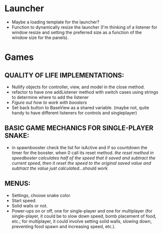 # Launcher
- Maybe a loading template for the launcher?
- Function to dynamically resize the launcher (I'm thinking of a listener for window resize and setting the preferred size as a function of the window size for the panels).

# Games

## QUALITY OF LIFE IMPLEMENTATIONS:
- Nullify objects for controller, view, and model in the close method.
- refactor to have one addListener method with switch cases using strings to determine where to add the listener
- *Figure out how to work with boosters*
- Set back button to BaseView as a shared variable. (maybe not, quite handy to have different listeners for controls and singleplayer)

## BASIC GAME MECHANICS FOR SINGLE-PLAYER SNAKE:
- in spawnbooster check the list for isActive and if so countdown the timer for the booster. when 0 call its reset method. *the reset method in speedboster calculates half of the speed that it saved and subtract the current speed, then it reset the speed to the original saved value and subtract the value just calculated*...should work

## MENUS:
- Settings, choose snake color.
- Start speed.
- Solid walls or not.
- Power-ups on or off, one for single-player and one for multiplayer (for single-player, it could be to slow down speed, bomb placement of food, etc.; for multiplayer, it could involve setting solid walls, slowing down, preventing food spawn and increasing speed, etc.).